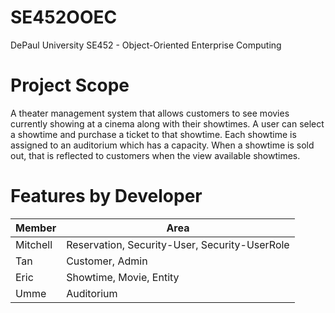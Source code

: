 # SE452OOEC
DePaul University SE452 - Object-Oriented Enterprise Computing

# Project Scope
A theater management system that allows customers to see movies currently showing at a cinema along with their showtimes. A user can select a showtime and purchase a ticket to that showtime. Each showtime is assigned to an auditorium which has a capacity. When a showtime is sold out, that is reflected to customers when the view available showtimes.

# Features by Developer

| Member | Area  |
| ----------- | ----------- |
| Mitchell | Reservation, Security-User, Security-UserRole
| Tan | Customer, Admin
| Eric | Showtime, Movie, Entity
| Umme | Auditorium 
